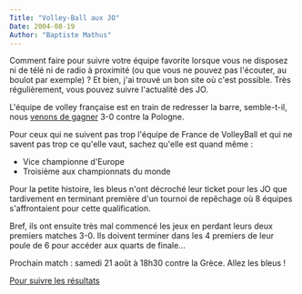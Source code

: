 ```yaml
---
Title: "Volley-Ball aux JO"
Date: 2004-08-19
Author: "Baptiste Mathus"
---
```




Comment faire pour suivre votre équipe favorite lorsque vous ne disposez
ni de télé ni de radio à proximité (ou que vous ne pouvez pas l'écouter,
au boulot par exemple) ? Et bien, j'ai trouvé un bon site où c'est
possible. Très régulièrement, vous pouvez suivre l'actualité des JO.

L'équipe de volley française est en train de redresser la barre,
semble-t-il, nous [venons de
gagner](http://sports.fr/fr/jo2004/volleyball/endirect.html) 3-0 contre
la Pologne.

Pour ceux qui ne suivent pas trop l'équipe de France de VolleyBall et
qui ne savent pas trop ce qu'elle vaut, sachez qu'elle est quand même :

-   Vice championne d'Europe
-   Troisième aux championnats du monde

Pour la petite histoire, les bleus n'ont décroché leur ticket pour les
JO que tardivement en terminant première d'un tournoi de repêchage où 8
équipes s'affrontaient pour cette qualification.

Bref, ils ont ensuite très mal commencé les jeux en perdant leurs deux
premiers matches 3-0. Ils doivent terminer dans les 4 premiers de leur
poule de 6 pour accéder aux quarts de finale...

Prochain match : samedi 21 août à 18h30 contre la Grèce. Allez les bleus
!

[Pour suivre les
résultats](http://www.volley.asso.fr/eqdf/Mas_seniors/msen_jo_2004.htm)

